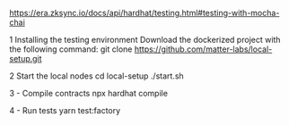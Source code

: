 https://era.zksync.io/docs/api/hardhat/testing.html#testing-with-mocha-chai

1 Installing the testing environment
Download the dockerized project with the following command:
git clone https://github.com/matter-labs/local-setup.git

2 Start the local nodes
cd local-setup
./start.sh

3 - Compile contracts
npx hardhat compile

4 - Run tests
yarn test:factory

